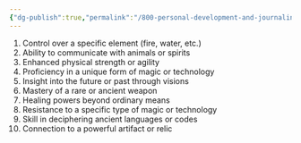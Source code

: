 ```yaml
---
{"dg-publish":true,"permalink":"/800-personal-development-and-journaling/810-hermit-gaming/games-in-development/the-world-of-elysara/characters/character-creation-tables/character-special-abilities/"}
---
```


1. Control over a specific element (fire, water, etc.)
2. Ability to communicate with animals or spirits
3. Enhanced physical strength or agility
4. Proficiency in a unique form of magic or technology
5. Insight into the future or past through visions
6. Mastery of a rare or ancient weapon
7. Healing powers beyond ordinary means
8. Resistance to a specific type of magic or technology
9. Skill in deciphering ancient languages or codes
10. Connection to a powerful artifact or relic